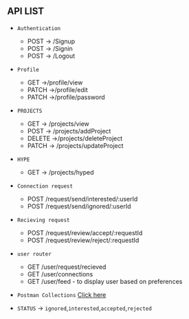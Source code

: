 ## API LIST
- `Authentication` 
  - POST -> /Signup
  - POST -> /Signin
  - POST -> /Logout
- `Profile` 
  - GET ->/profile/view
  - PATCH ->/profile/edit
  - PATCH ->/profile/password

- `PROJECTS`
  - GET -> /projects/view
  - POST -> /projects/addProject
  - DELETE ->/projects/deleteProject
  - PATCH -> /projects/updateProject

- `HYPE` 
  - GET -> /projects/hyped  

- `Connection request`
  - POST /request/send/interested/:userId
  - POST /request/send/ignored/:userId

- `Recieving request`
  - POST /request/review/accept/:requestId
  - POST /request/review/reject/:requestId

- `user router`
  - GET /user/request/recieved
  - GET /user/connections
  - GET /user/feed - to display user based on preferences 
  

- `Postman Collections`
  [Click here](https://dexterous-devs.postman.co/workspace/Devumble~ff5f8cf5-9589-4a79-b308-b2112b29b158/collection/31772699-e52a7d22-a3e4-4870-bc73-5491ffa91322?action=share&creator=31772699)

- `STATUS` -> `ignored`,`interested`,`accepted`,`rejected`

